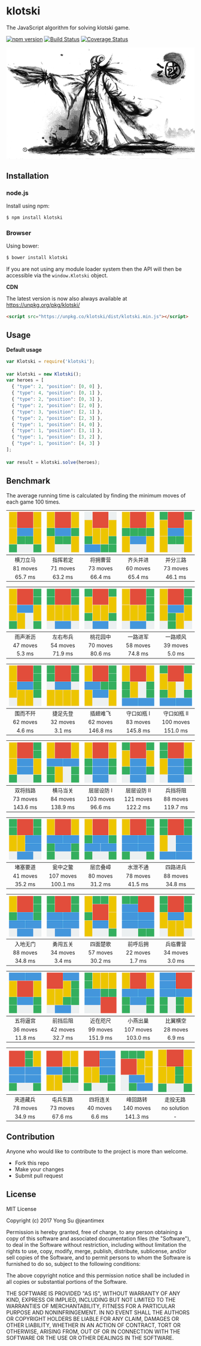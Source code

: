 # klotski

The JavaScript algorithm for solving klotski game.

[![npm version](https://badge.fury.io/js/klotski.svg)](https://badge.fury.io/js/klotski)
[![Build Status](https://travis-ci.org/jeantimex/klotski.svg?branch=master)](https://travis-ci.org/jeantimex/klotski)
[![Coverage Status](https://coveralls.io/repos/github/jeantimex/klotski/badge.svg?branch=master)](https://coveralls.io/github/jeantimex/klotski?branch=master)

![cover](docs/images/cover.png)

## Installation

### node.js

Install using npm:

```bash
$ npm install klotski
```

### Browser

Using bower:

```bash
$ bower install klotski
```

If you are not using any module loader system then the API will then be accessible via the `window.Klotski` object.

**CDN**

The latest version is now also always available at https://unpkg.org/pkg/klotski/

```html
<script src="https://unpkg.co/klotski/dist/klotski.min.js"></script>
```

## Usage

**Default usage**

```javascript
var Klotski = require('klotski');

var klotski = new Klotski();
var heroes = [
  { "type": 2, "position": [0, 0] },
  { "type": 4, "position": [0, 1] },
  { "type": 2, "position": [0, 3] },
  { "type": 2, "position": [2, 0] },
  { "type": 3, "position": [2, 1] },
  { "type": 2, "position": [2, 3] },
  { "type": 1, "position": [4, 0] },
  { "type": 1, "position": [3, 1] },
  { "type": 1, "position": [3, 2] },
  { "type": 1, "position": [4, 3] }
];

var result = klotski.solve(heroes);
```

## Benchmark

The average running time is calculated by finding the minimum moves of each game 100 times.

| ![1](docs/images/1.png) | ![2](docs/images/2.png) | ![3](docs/images/3.png) | ![4](docs/images/4.png) | ![5](docs/images/5.png) |
|:-----------------------:|:-----------------------:|:-----------------------:|:-----------------------:|:-----------------------:|
| 横刀立马 | 指挥若定 | 将拥曹营 | 齐头并进 | 并分三路 |
| 81 moves | 71 moves | 73 moves | 60 moves | 73 moves |
| 65.7 ms | 63.2 ms | 66.4 ms | 65.4 ms | 46.1 ms |

| ![6](docs/images/6.png) | ![7](docs/images/7.png) | ![8](docs/images/8.png) | ![9](docs/images/9.png) | ![10](docs/images/10.png) |
|:-----------------------:|:-----------------------:|:-----------------------:|:-----------------------:|:-----------------------:|
| 雨声淅沥 | 左右布兵 | 桃花园中 | 一路进军 | 一路顺风 |
| 47 moves | 54 moves | 70 moves | 58 moves | 39 moves |
| 5.3 ms | 71.9 ms | 80.6 ms | 74.8 ms | 5.0 ms |

| ![11](docs/images/11.png) | ![12](docs/images/12.png) | ![13](docs/images/13.png) | ![14](docs/images/14.png) | ![15](docs/images/15.png) |
|:-----------------------:|:-----------------------:|:-----------------------:|:-----------------------:|:-----------------------:|
| 围而不歼 | 捷足先登 | 插翅难飞 | 守口如瓶 I | 守口如瓶 II |
| 62 moves | 32 moves | 62 moves | 83 moves | 100 moves |
| 4.6 ms | 3.1 ms | 146.8 ms | 145.8 ms | 151.0 ms |

| ![16](docs/images/16.png) | ![17](docs/images/17.png) | ![18](docs/images/18.png) | ![19](docs/images/19.png) | ![20](docs/images/20.png) |
|:-----------------------:|:-----------------------:|:-----------------------:|:-----------------------:|:-----------------------:|
| 双将挡路 | 横马当关 | 层层设防 I | 层层设防 II | 兵挡将阻 |
| 73 moves | 84 moves | 103 moves | 121 moves | 88 moves |
| 143.6 ms | 138.9 ms | 96.6 ms | 122.2 ms | 119.7 ms |

| ![21](docs/images/21.png) | ![22](docs/images/22.png) | ![23](docs/images/23.png) | ![24](docs/images/24.png) | ![25](docs/images/25.png) |
|:-----------------------:|:-----------------------:|:-----------------------:|:-----------------------:|:-----------------------:|
| 堵塞要道 | 瓮中之鳖 | 层峦叠嶂 | 水泄不通 | 四路进兵 |
| 41 moves | 107 moves | 80 moves | 78 moves | 88 moves |
| 35.2 ms | 100.1 ms | 31.2 ms | 41.5 ms | 34.8 ms |

| ![26](docs/images/26.png) | ![27](docs/images/27.png) | ![28](docs/images/28.png) | ![29](docs/images/29.png) | ![30](docs/images/30.png) |
|:-----------------------:|:-----------------------:|:-----------------------:|:-----------------------:|:-----------------------:|
| 入地无门 | 勇闯五关 | 四面楚歌 | 前呼后拥 | 兵临曹营 |
| 88 moves | 34 moves | 57 moves | 22 moves | 34 moves |
| 34.8 ms | 3.4 ms | 30.2 ms | 1.7 ms | 3.0 ms |

| ![31](docs/images/31.png) | ![32](docs/images/32.png) | ![33](docs/images/33.png) | ![35](docs/images/35.png) | ![36](docs/images/36.png) |
|:-----------------------:|:-----------------------:|:-----------------------:|:-----------------------:|:-----------------------:|
| 五将逼宫 | 前挡后阻 | 近在咫尺 | 小燕出巢 | 比翼横空 |
| 36 moves | 42 moves | 99 moves | 107 moves | 28 moves |
| 11.8 ms | 32.7 ms | 151.9 ms | 103.0 ms | 6.9 ms |

| ![37](docs/images/37.png) | ![38](docs/images/38.png) | ![39](docs/images/39.png) | ![40](docs/images/40.png) | ![34](docs/images/34.png) |
|:-----------------------:|:-----------------------:|:-----------------------:|:-----------------------:|:-----------------------:|
| 夹道藏兵 | 屯兵东路 | 四将连关 | 峰回路转 | 走投无路 |
| 78 moves | 73 moves | 40 moves | 140 moves | no solution |
| 34.9 ms | 67.6 ms | 6.6 ms | 141.3 ms | - |

## Contribution

Anyone who would like to contribute to the project is more than welcome.

* Fork this repo
* Make your changes
* Submit pull request

## License ##

MIT License

Copyright (c) 2017 Yong Su @jeantimex

Permission is hereby granted, free of charge, to any person obtaining a copy
of this software and associated documentation files (the "Software"), to deal
in the Software without restriction, including without limitation the rights
to use, copy, modify, merge, publish, distribute, sublicense, and/or sell
copies of the Software, and to permit persons to whom the Software is
furnished to do so, subject to the following conditions:

The above copyright notice and this permission notice shall be included in all
copies or substantial portions of the Software.

THE SOFTWARE IS PROVIDED "AS IS", WITHOUT WARRANTY OF ANY KIND, EXPRESS OR
IMPLIED, INCLUDING BUT NOT LIMITED TO THE WARRANTIES OF MERCHANTABILITY,
FITNESS FOR A PARTICULAR PURPOSE AND NONINFRINGEMENT. IN NO EVENT SHALL THE
AUTHORS OR COPYRIGHT HOLDERS BE LIABLE FOR ANY CLAIM, DAMAGES OR OTHER
LIABILITY, WHETHER IN AN ACTION OF CONTRACT, TORT OR OTHERWISE, ARISING FROM,
OUT OF OR IN CONNECTION WITH THE SOFTWARE OR THE USE OR OTHER DEALINGS IN THE
SOFTWARE.
